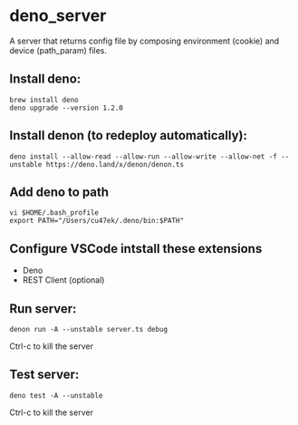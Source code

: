 # deno_server
A server that returns config file by composing environment (cookie) and device (path_param) files.

## Install deno:
```
brew install deno
deno upgrade --version 1.2.0
```

## Install denon (to redeploy automatically):
```
deno install --allow-read --allow-run --allow-write --allow-net -f --unstable https://deno.land/x/denon/denon.ts
```

## Add deno to path
```
vi $HOME/.bash_profile
export PATH="/Users/cu47ek/.deno/bin:$PATH"
```

## Configure VSCode intstall these extensions
* Deno
* REST Client (optional)

## Run server:
```
denon run -A --unstable server.ts debug
```
Ctrl-c to kill the server

## Test server:
```
deno test -A --unstable
```
Ctrl-c to kill the server